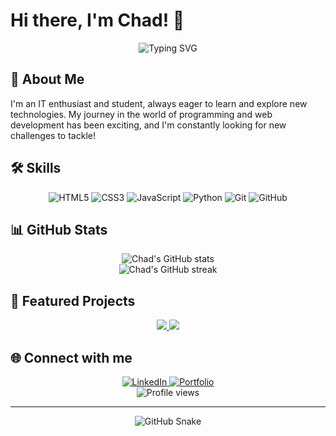 # Hi there, I'm Chad! 👋

<div align="center">
  <img src="https://readme-typing-svg.herokuapp.com?font=Fira+Code&pause=1000&color=00FF00&background=000000&center=true&vCenter=true&width=435&lines=IT+Enthusiast+%26+Student;Always+learning+new+technologies;Passionate+about+web+development;Open+source+contributor" alt="Typing SVG" />
</div>

## 🚀 About Me

I'm an IT enthusiast and student, always eager to learn and explore new technologies. My journey in the world of programming and web development has been exciting, and I'm constantly looking for new challenges to tackle!

## 🛠️ Skills

<div align="center">

![HTML5](https://img.shields.io/badge/-HTML5-E34F26?style=flat-square&logo=html5&logoColor=white)
![CSS3](https://img.shields.io/badge/-CSS3-1572B6?style=flat-square&logo=css3)
![JavaScript](https://img.shields.io/badge/-JavaScript-black?style=flat-square&logo=javascript)
![Python](https://img.shields.io/badge/-Python-black?style=flat-square&logo=Python)
![Git](https://img.shields.io/badge/-Git-black?style=flat-square&logo=git)
![GitHub](https://img.shields.io/badge/-GitHub-181717?style=flat-square&logo=github)

</div>

## 📊 GitHub Stats

<div align="center">
  <img src="https://github-readme-stats.vercel.app/api?username=CClifton-63&show_icons=true&theme=radical" alt="Chad's GitHub stats" />
</div>

<div align="center">
  <img src="https://github-readme-streak-stats.herokuapp.com/?user=CClifton-63&theme=dark" alt="Chad's GitHub streak" />
</div>

## 🌟 Featured Projects

<div align="center">
  <a href="https://github.com/CClifton-63/My-Portfolio-Project">
    <img src="https://github-readme-stats.vercel.app/api/pin/?username=CClifton-63&repo=My-Portfolio-Project&theme=dark" />
  </a>
  <a href="https://github.com/CClifton-63/ICTWEB431">
    <img src="https://github-readme-stats.vercel.app/api/pin/?username=CClifton-63&repo=ICTWEB431&theme=dark" />
  </a>
</div>

## 🌐 Connect with me

<div align="center">
  <a href="https://linkedin.com/in/chadc1137" target="_blank">
    <img src="https://img.shields.io/badge/LinkedIn-%230077B5.svg?&style=flat-square&logo=linkedin&logoColor=white" alt="LinkedIn">
  </a>
  <a href="https://cclifton-63.github.io/My-Portfolio-Project/" target="_blank">
    <img src="https://img.shields.io/badge/Portfolio-%23000000.svg?&style=flat-square&logo=firefox&logoColor=white" alt="Portfolio">
  </a>
</div>

<div align="center">
  <img src="https://komarev.com/ghpvc/?username=CClifton-63&color=blueviolet&style=flat-square&label=Profile+Views" alt="Profile views" />
</div>

---

<div align="center">
  <img alt="GitHub Snake" src="https://raw.githubusercontent.com/CClifton-63/CClifton-63/output/github-contribution-grid-snake.svg" />
</div>
